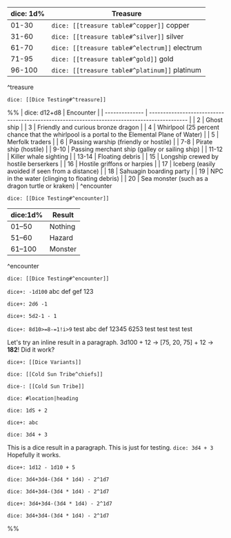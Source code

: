 | dice: 1d% | Treasure       |
| --------- | -------------- |
| 01-30     | `dice: [[treasure table#^copper]]` copper |
| 31-60     | `dice: [[treasure table#^silver]]` silver |
| 61-70     | `dice: [[treasure table#^electrum]]` electrum |
| 71-95     | `dice: [[treasure table#^gold]]` gold |
| 96-100    | `dice: [[treasure table#^platinum]]` platinum |
^treasure

`dice: [[Dice Testing#^treasure]]`

%%
| dice: d12+d8 | Encounter                                                                                    |
| -------------- | -------------------------------------------------------------------------------------------- |
| 2              | Ghost ship                                                                                   |
| 3              | Friendly and curious bronze dragon                                                           |
| 4              | Whirlpool (25 percent chance that the whirlpool is a portal to the Elemental Plane of Water) |
| 5              | Merfolk traders                                                                              |
| 6              | Passing warship (friendly or hostile)                                                        |
| 7-8            | Pirate ship (hostile)                                                                        |
| 9-10           | Passing merchant ship (galley or sailing ship)                                               |
| 11-12          | Killer whale sighting                                                                        |
| 13-14          | Floating debris                                                                              |
| 15             | Longship crewed by hostile berserkers                                                        |
| 16             | Hostile griffons or harpies                                                                  |
| 17             | Iceberg (easily avoided if seen from a distance)                                             |
| 18             | Sahuagin boarding party                                                                      |
| 19             | NPC in the water (clinging to floating debris)                                               |
| 20             | Sea monster (such as a dragon turtle or kraken)                                              |
^encounter

`dice: [[Dice Testing#^encounter]]`

| dice:1d% | Result  |
| -------- | ------- |
| 01–50    | Nothing |
| 51–60    | Hazard  |
| 61–100   | Monster |
^encounter

`dice: [[Dice Testing#^encounter]]`



`dice+: -1d100` abc def gef 123

`dice+: 2d6 -1`

`dice+: 5d2-1 - 1`

`dice+: 8d10>=8-=1!i>9` test abc def 12345 6253 test test test test


Let's try an inline result in a paragraph. 3d100 + 12 -> [75, 20, 75] + 12 ->  **182**! Did it work?


`dice+: [[Dice Variants]]`


`dice: [[Cold Sun Tribe^chiefs]]`

`dice-: [[Cold Sun Tribe]]`

`dice: #location|heading`

`dice: 1dS + 2`


`dice+: abc`

`dice: 3d4 + 3`

This is a dice result in a paragraph. This is just for testing. `dice: 3d4 + 3` Hopefully it works.

`dice+: 1d12 - 1d10 + 5`

`dice: 3d4+3d4-(3d4 * 1d4) - 2^1d7`

`dice: 3d4+3d4-(3d4 * 1d4) - 2^1d7`

`dice+: 3d4+3d4-(3d4 * 1d4) - 2^1d7`

`dice: 3d4+3d4-(3d4 * 1d4) - 2^1d7`

%%
